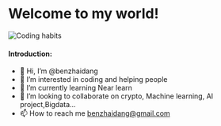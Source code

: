 # Welcome to my world! 
![Coding habits](https://images.pexels.com/photos/4974915/pexels-photo-4974915.jpeg?cs=srgb&dl=pexels-olia-danilevich-4974915.jpg&fm=jpg)

#### Introduction:
- 👋 Hi, I’m @benzhaidang
- 👀 I’m interested in coding and helping people
- 🌱 I’m currently learning Near learn
- 💞️ I’m looking to collaborate on crypto, Machine learning, AI project,Bigdata...
- 📫 How to reach me benzhaidang@gmail.com

<!---
benzhaidang/benzhaidang is a ✨ special ✨ repository because its `README.md` (this file) appears on your GitHub profile.
You can click the Preview link to take a look at your changes.
--->
